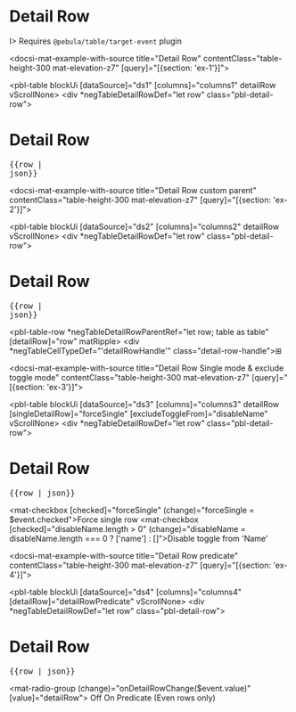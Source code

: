 # Detail Row

I> Requires `@pebula/table/target-event` plugin

<docsi-mat-example-with-source title="Detail Row" contentClass="table-height-300 mat-elevation-z7" [query]="[{section: 'ex-1'}]">
  <!--@pebula-example:ex-1-->
  <pbl-table blockUi [dataSource]="ds1" [columns]="columns1" detailRow vScrollNone>
    <div *negTableDetailRowDef="let row" class="pbl-detail-row">
      <div>
        <h1>Detail Row</h1>
        <pre>{{row | json}}</pre>
      </div>
    </div>
  </pbl-table>
  <!--@pebula-example:ex-1-->
</docsi-mat-example-with-source>

<docsi-mat-example-with-source title="Detail Row custom parent" contentClass="table-height-300 mat-elevation-z7" [query]="[{section: 'ex-2'}]">
  <!--@pebula-example:ex-2-->
  <pbl-table blockUi [dataSource]="ds2" [columns]="columns2" detailRow vScrollNone>
    <div *negTableDetailRowDef="let row" class="pbl-detail-row">
      <div>
        <h1>Detail Row</h1>
        <pre>{{row | json}}</pre>
      </div>
    </div>
    <pbl-table-row *negTableDetailRowParentRef="let row; table as table" [detailRow]="row" matRipple></pbl-table-row>
    <div *negTableCellTypeDef="'detailRowHandle'" class="detail-row-handle">⊞</div>
  </pbl-table>
  <!--@pebula-example:ex-2-->
</docsi-mat-example-with-source>

<docsi-mat-example-with-source title="Detail Row Single mode & exclude toggle mode" contentClass="table-height-300 mat-elevation-z7" [query]="[{section: 'ex-3'}]">
  <!--@pebula-example:ex-3-->
  <pbl-table blockUi [dataSource]="ds3" [columns]="columns3"
            detailRow [singleDetailRow]="forceSingle" [excludeToggleFrom]="disableName" vScrollNone>
    <div *negTableDetailRowDef="let row" class="pbl-detail-row">
      <div>
        <h1>Detail Row</h1>
        <pre>{{row | json}}</pre>
      </div>
    </div>
  </pbl-table>
  <mat-checkbox [checked]="forceSingle" (change)="forceSingle = $event.checked">Force single row</mat-checkbox>
  <mat-checkbox [checked]="disableName.length > 0" (change)="disableName = disableName.length === 0 ? ['name'] : []">Disable toggle from 'Name'</mat-checkbox>
  <!--@pebula-example:ex-3-->
</docsi-mat-example-with-source>

<docsi-mat-example-with-source title="Detail Row predicate" contentClass="table-height-300 mat-elevation-z7" [query]="[{section: 'ex-4'}]">
  <!--@pebula-example:ex-4-->
  <pbl-table blockUi [dataSource]="ds4" [columns]="columns4"
            [detailRow]="detailRowPredicate" vScrollNone>
    <div *negTableDetailRowDef="let row" class="pbl-detail-row">
      <div>
        <h1>Detail Row</h1>
        <pre>{{row | json}}</pre>
      </div>
    </div>
  </pbl-table>
  <mat-radio-group (change)="onDetailRowChange($event.value)" [value]="detailRow">
    <mat-radio-button value="off">Off</mat-radio-button>
    <mat-radio-button value="on">On</mat-radio-button>
    <mat-radio-button value="predicate">Predicate (Even rows only)</mat-radio-button>
  </mat-radio-group>
  <!--@pebula-example:ex-4-->
</docsi-mat-example-with-source>
